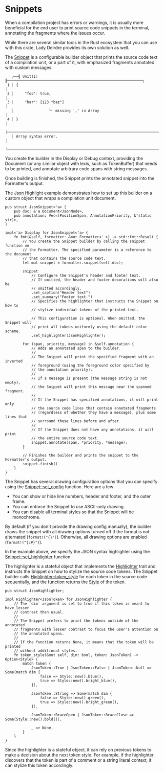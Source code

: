 <!------------------------------------------------------------------------------
  This file is part of "Lady Deirdre", a compiler front-end foundation
  technology.

  This work is proprietary software with source-available code.

  To copy, use, distribute, or contribute to this work, you must agree to
  the terms of the General License Agreement:

  https://github.com/Eliah-Lakhin/lady-deirdre/blob/master/EULA.md

  The agreement grants a Basic Commercial License, allowing you to use
  this work in non-commercial and limited commercial products with a total
  gross revenue cap. To remove this commercial limit for one of your
  products, you must acquire a Full Commercial License.

  If you contribute to the source code, documentation, or related materials,
  you must grant me an exclusive license to these contributions.
  Contributions are governed by the "Contributions" section of the General
  License Agreement.

  Copying the work in parts is strictly forbidden, except as permitted
  under the General License Agreement.

  If you do not or cannot agree to the terms of this Agreement,
  do not use this work.

  This work is provided "as is", without any warranties, express or implied,
  except where such disclaimers are legally invalid.

  Copyright (c) 2024 Ilya Lakhin (Илья Александрович Лахин).
  All rights reserved.
------------------------------------------------------------------------------->

# Snippets

When a compilation project has errors or warnings, it is usually more beneficial
for the end user to print source code snippets in the terminal, annotating the
fragments where the issues occur.

While there are several similar tools in the Rust ecosystem that you can use
with this crate, Lady Deirdre provides its own solution as well.

The [Snippet](https://docs.rs/lady-deirdre/2.0.1/lady_deirdre/format/struct.Snippet.html)
is a configurable builder object that prints the source code text of a
compilation unit, or a part of it, with emphasized fragments annotated with
custom messages.

```text
   ╭──╢ Unit(1) ╟──────────────────────────────────────────────────────────────╮
 1 │ {                                                                         │
 2 │     "foo": true,                                                          │
 3 │     "bar": [123 "baz"]                                                    │
   │                ╰╴ missing ',' in Array                                    │
 4 │ }                                                                         │
   ├───────────────────────────────────────────────────────────────────────────┤
   │ Array syntax error.                                                       │
   ╰───────────────────────────────────────────────────────────────────────────╯
```

You create the builder in the Display or Debug context, providing the Document
(or any similar object with lexis, such as TokenBuffer) that needs to be
printed, and annotate arbitrary code spans with string messages.

Once building is finished, the Snippet prints the annotated snippet into the
Formatter's output.

The [Json Highlight](https://github.com/Eliah-Lakhin/lady-deirdre/blob/f350aaed30373a67694c3aba4d2cfd9874c2a656/work/crates/examples/src/json_highlight/highlighter.rs#L45)
example demonstrates how to set up this builder on a custom object that wraps a
compilation unit document.

```rust,noplayground
pub struct JsonSnippet<'a> {
    pub doc: &'a Document<JsonNode>,
    pub annotation: Vec<(PositionSpan, AnnotationPriority, &'static str)>,
}

impl<'a> Display for JsonSnippet<'a> {
    fn fmt(&self, formatter: &mut Formatter<'_>) -> std::fmt::Result {
        // You create the Snippet builder by calling the snippet function on
        // the Formatter. The specified parameter is a reference to the document
        // that contains the source code text.
        let mut snippet = formatter.snippet(self.doc);

        snippet
            // Configure the Snippet's header and footer text.
            // If omitted, the header and footer decorations will also be
            // omitted accordingly.
            .set_caption("Header text")
            .set_summary("Footer text.")
            // Specifies the highlighter that instructs the Snippet on how to
            // stylize individual tokens of the printed text.
            
            // This configuration is optional. When omitted, the Snippet will
            // print all tokens uniformly using the default color scheme.
            .set_highlighter(JsonHighlighter);

        for (span, priority, message) in &self.annotation {
            // Adds an annotated span to the builder.
            //
            // The Snippet will print the specified fragment with an inverted
            // foreground (using the foreground color specified by
            // the annotation priority).
            //
            // If a message is present (the message string is not empty),
            // the Snippet will print this message near the spanned fragment.
            //
            // If the Snippet has specified annotations, it will print only
            // the source code lines that contain annotated fragments
            // (regardless of whether they have a message), plus some lines that
            // surround these lines before and after.
            //
            // If the Snippet does not have any annotations, it will print
            // the entire source code text.
            snippet.annotate(span, *priority, *message);
        }

        // Finishes the builder and prints the snippet to the Formatter's output.
        snippet.finish()
    }
}
```

The Snippet has several drawing configuration options that you can specify using
the [Snippet::set_config](https://docs.rs/lady-deirdre/2.0.1/lady_deirdre/format/struct.Snippet.html#method.set_config)
function. Here are a few:

- You can show or hide line numbers, header and footer, and the outer frame.
- You can enforce the Snippet to use ASCII-only drawing.
- You can disable all terminal styles so that the Snippet will be monochrome.

By default (if you don't provide the drawing config manually), the builder draws
the snippet with all drawing options turned off if the format is not
alternated (`format!("{}")`). Otherwise, all drawing options are
enabled (`format!("{:#}")`).

In the example above, we specify the JSON syntax highlighter using
the [Snippet::set_highlighter](https://docs.rs/lady-deirdre/2.0.1/lady_deirdre/format/struct.Snippet.html#method.set_highlighter)
function.

The highlighter is a stateful object that implements
the [Highlighter](https://docs.rs/lady-deirdre/2.0.1/lady_deirdre/format/trait.Highlighter.html)
trait and instructs the Snippet on how to stylize the source code tokens. The
Snippet builder
calls [Highlighter::token_style](https://docs.rs/lady-deirdre/2.0.1/lady_deirdre/format/trait.Highlighter.html#tymethod.token_style)
for each token in the source code sequentially, and the function returns
the [Style](https://docs.rs/lady-deirdre/2.0.1/lady_deirdre/format/struct.Style.html)
of the token.

```rust,noplayground
pub struct JsonHighlighter;

impl Highlighter<JsonToken> for JsonHighlighter {
    // The `dim` argument is set to true if this token is meant to have lesser
    // contrast than usual.
    //
    // The Snippet prefers to print the tokens outside of the annotated
    // fragments with lesser contrast to focus the user's attention on
    // the annotated spans.
    //
    // If the function returns None, it means that the token will be printed
    // without additional styles.
    fn token_style(&mut self, dim: bool, token: JsonToken) -> Option<Style> {
        match token {
            JsonToken::True | JsonToken::False | JsonToken::Null => Some(match dim {
                false => Style::new().blue(),
                true => Style::new().bright_blue(),
            }),

            JsonToken::String => Some(match dim {
                false => Style::new().green(),
                true => Style::new().bright_green(),
            }),

            JsonToken::BraceOpen | JsonToken::BraceClose => Some(Style::new().bold()),

            _ => None,
        }
    }
}
```

Since the highlighter is a stateful object, it can rely on previous tokens to
make a decision about the next token style. For example, if the highlighter
discovers that the token is part of a comment or a string literal context, it
can stylize this token accordingly.
